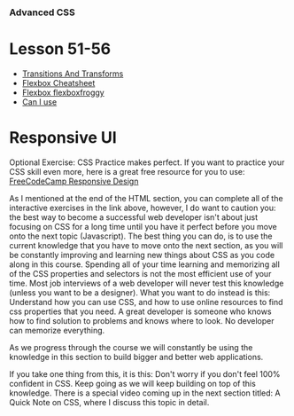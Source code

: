### Advanced CSS

<h1> Lesson 51-56</h1>

  <ul>
         <li><a href="https://thoughtbot.com/blog/transitions-and-transforms" target="blank">Transitions And Transforms</a></li>
         <li><a href="https://darekkay.com/dev/flexbox-cheatsheet.html" target="blank">Flexbox Cheatsheet</a></li>
         <li><a href="http://flexboxfroggy.com/" target="blank">Flexbox  flexboxfroggy</a></li>
         <li><a href="https://caniuse.com/" target="blank">Can I use</a></li>
  </ul>

<h1> Responsive UI</h1>
<p>
Optional Exercise: CSS
Practice makes perfect. If you want to practice your CSS skill even more, here is a great free resource for you to use: <a href="https://learn.freecodecamp.org/responsive-web-design/basic-css">FreeCodeCamp Responsive Design</a>
</p>
<p>
As I mentioned at the end of the HTML section, you can complete all of the interactive exercises in the link above, however, I do want to caution you: the best way to become a successful web developer isn't about just focusing on CSS for a long time until you have it perfect before you move onto the next topic (Javascript). The best thing you can do, is to use the current knowledge that you have to move onto the next section, as you will be constantly improving and learning new things about CSS as you code along in this course. Spending all of your time learning and memorizing all of the CSS properties and selectors is not the most efficient use of your time. Most job interviews of a web developer will never test this knowledge (unless you want to be a designer). What you want to do instead is this: Understand how you can use CSS, and how to use online resources to find css properties that you need. A great developer is someone who knows how to find solution to problems and knows where to look. No developer can memorize everything.

As we progress through the course we will constantly be using the knowledge in this section to build bigger and better web applications.

If you take one thing from this, it is this: Don't worry if you don't feel 100% confident in CSS. Keep going as we will keep building on top of this knowledge. There is a special video coming up in the next section titled: A Quick Note on CSS, where I discuss this topic in detail.

</p>
